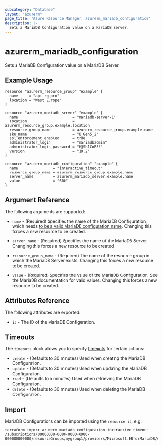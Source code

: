 ```yaml
---
subcategory: "Database"
layout: "azurerm"
page_title: "Azure Resource Manager: azurerm_mariadb_configuration"
description: |-
  Sets a MariaDB Configuration value on a MariaDB Server.
---
```


# azurerm_mariadb_configuration

Sets a MariaDB Configuration value on a MariaDB Server.

## Example Usage

```hcl
resource "azurerm_resource_group" "example" {
  name     = "api-rg-pro"
  location = "West Europe"
}

resource "azurerm_mariadb_server" "example" {
  name                         = "mariadb-server-1"
  location                     = azurerm_resource_group.example.location
  resource_group_name          = azurerm_resource_group.example.name
  sku_name                     = "B_Gen5_2"
  ssl_enforcement_enabled      = true
  administrator_login          = "mariadbadmin"
  administrator_login_password = "H@Sh1CoR3!"
  version                      = "10.2"
}

resource "azurerm_mariadb_configuration" "example" {
  name                = "interactive_timeout"
  resource_group_name = azurerm_resource_group.example.name
  server_name         = azurerm_mariadb_server.example.name
  value               = "600"
}
```

## Argument Reference

The following arguments are supported:

* `name` - (Required) Specifies the name of the MariaDB Configuration, which needs [to be a valid MariaDB configuration name](https://mariadb.com/kb/en/library/server-system-variables/). Changing this forces a new resource to be created.

* `server_name` - (Required) Specifies the name of the MariaDB Server. Changing this forces a new resource to be created.

* `resource_group_name` - (Required) The name of the resource group in which the MariaDB Server exists. Changing this forces a new resource to be created.

* `value` - (Required) Specifies the value of the MariaDB Configuration. See the MariaDB documentation for valid values. Changing this forces a new resource to be created.

## Attributes Reference

The following attributes are exported:

* `id` - The ID of the MariaDB Configuration.

## Timeouts

The `timeouts` block allows you to specify [timeouts](https://www.terraform.io/language/resources/syntax#operation-timeouts) for certain actions:

* `create` - (Defaults to 30 minutes) Used when creating the MariaDB Configuration.
* `update` - (Defaults to 30 minutes) Used when updating the MariaDB Configuration.
* `read` - (Defaults to 5 minutes) Used when retrieving the MariaDB Configuration.
* `delete` - (Defaults to 30 minutes) Used when deleting the MariaDB Configuration.

## Import

MariaDB Configurations can be imported using the `resource id`, e.g.

```shell
terraform import azurerm_mariadb_configuration.interactive_timeout /subscriptions/00000000-0000-0000-0000-000000000000/resourceGroups/mygroup1/providers/Microsoft.DBforMariaDB/servers/server1/configurations/interactive_timeout
```
